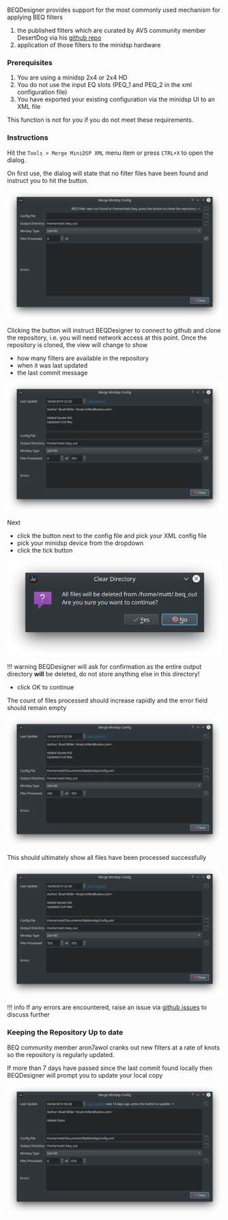 BEQDesigner provides support for the most commonly used mechanism for applying BEQ filters

  1. the published filters which are curated by AVS community member DesertDog via his [github repo](https://github.com/bmiller/miniDSPBEQ)
  2. application of those filters to the minidsp hardware 

### Prerequisites

  1. You are using a minidsp 2x4 or 2x4 HD
  2. You do not use the input EQ slots (PEQ_1 and PEQ_2 in the xml configuration file)
  3. You have exported your existing configuration via the minidsp UI to an XML file

This function is not for you if you do not meet these requirements.

### Instructions

Hit the `Tools > Merge MiniDSP XML` menu item or press `CTRL+X` to open the dialog.

On first use, the dialog will state that no filter files have been found and instruct you to hit the button.

![First Use](../img/merge_1.png)

Clicking the button will instruct BEQDesigner to connect to github and clone the repository, i.e. you will need network access at this point. Once the repository is cloned, the view will change to show 

* how many filters are available in the repository
* when it was last updated
* the last commit message

![On Clone](../img/merge_2.png)

Next

* click the button next to the config file and pick your XML config file
* pick your minidsp device from the dropdown
* click the tick button 

![Confirm](../img/merge_3.png)

!!! warning
    BEQDesigner will ask for confirmation as the entire output directory **will** be deleted, do not store anything else in this directory!
 
* click OK to continue

The count of files processed should increase rapidly and the error field should remain empty

![In Progress](../img/merge_4.png)

This should ultimately show all files have been processed successfully

![Done](../img/merge_5.png)

!!! info
    If any errors are encountered, raise an issue via [github issues](https://github.com/3ll3d00d/beqdesigner/issues) to discuss further

### Keeping the Repository Up to date

BEQ community member aron7awol cranks out new filters at a rate of knots so the repository is regularly updated. 

If more than 7 days have passed since the last commit found locally then BEQDesigner will prompt you to update your local copy

![Update](../img/merge_6.png)






